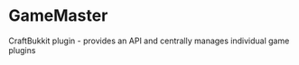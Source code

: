 GameMaster
==========

CraftBukkit plugin - provides an API and centrally manages individual game plugins
